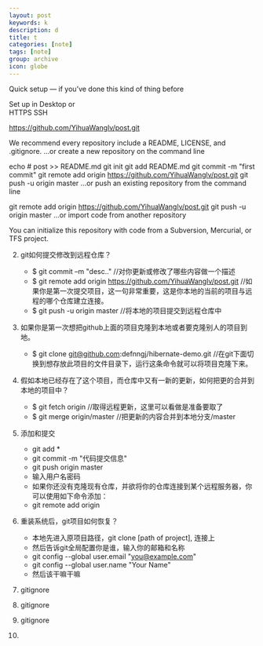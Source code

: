 ```yaml
---
layout: post
keywords: k
description: d
title: t
categories: [note]
tags: [note]
group: archive
icon: globe
---
```


Quick setup — if you’ve done this kind of thing before

 Set up in Desktop  or  
 HTTPS
 SSH

https://github.com/YihuaWanglv/post.git

We recommend every repository include a README, LICENSE, and .gitignore.
…or create a new repository on the command line


echo # post >> README.md
git init
git add README.md
git commit -m "first commit"
git remote add origin https://github.com/YihuaWanglv/post.git
git push -u origin master
…or push an existing repository from the command line


git remote add origin https://github.com/YihuaWanglv/post.git
git push -u origin master
…or import code from another repository

You can initialize this repository with code from a Subversion, Mercurial, or TFS project.


2. git如何提交修改到远程仓库？
    - $ git commit –m "desc.."  //对你更新或修改了哪些内容做一个描述
    - $ git remote add origin https://github.com/YihuaWanglv/post.git
    //如果你是第一次提交项目，这一句非常重要，这是你本地的当前的项目与远程的哪个仓库建立连接。
    - $ git push -u origin master  //将本地的项目提交到远程仓库中

3. 如果你是第一次想把github上面的项目克隆到本地或者要克隆别人的项目到地。
    - $ git clone git@github.com:defnngj/hibernate-demo.git  //在git下面切换到想存放此项目的文件目录下，运行这条命令就可以将项目克隆下来。

4. 假如本地已经存在了这个项目，而仓库中又有一新的更新，如何把更的合并到本地的项目中？
    - $ git fetch origin    //取得远程更新，这里可以看做是准备要取了
    - $ git merge origin/master  //把更新的内容合并到本地分支/master

5. 添加和提交
    - git add *
    - git commit -m "代码提交信息"
    - git push origin master
    - 输入用户名密码
    - 如果你还没有克隆现有仓库，并欲将你的仓库连接到某个远程服务器，你可以使用如下命令添加：
    - git remote add origin <server>
6. 重装系统后，git项目如何恢复？
    - 本地先进入原项目路径，git clone [path of project], 连接上
    - 然后告诉git全局配置你是谁，输入你的邮箱和名称
    - git config --global user.email "you@example.com"
    - git config --global user.name "Your Name"
    - 然后该干嘛干嘛
7. gitignore
8. gitignore
9. gitignore
10. 


